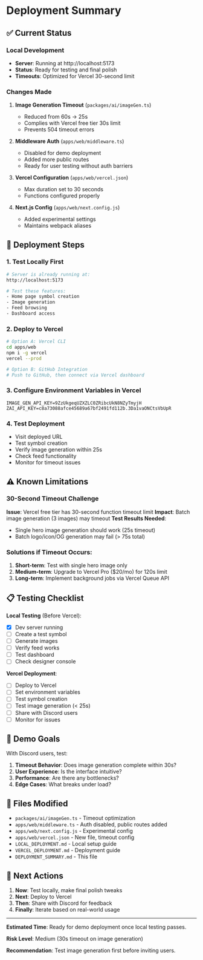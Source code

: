 # Deployment Summary

## ✅ Current Status

### Local Development
- **Server**: Running at http://localhost:5173
- **Status**: Ready for testing and final polish
- **Timeouts**: Optimized for Vercel 30-second limit

### Changes Made

1. **Image Generation Timeout** (`packages/ai/imageGen.ts`)
   - Reduced from 60s → 25s
   - Complies with Vercel free tier 30s limit
   - Prevents 504 timeout errors

2. **Middleware Auth** (`apps/web/middleware.ts`)
   - Disabled for demo deployment
   - Added more public routes
   - Ready for user testing without auth barriers

3. **Vercel Configuration** (`apps/web/vercel.json`)
   - Max duration set to 30 seconds
   - Functions configured properly

4. **Next.js Config** (`apps/web/next.config.js`)
   - Added experimental settings
   - Maintains webpack aliases

## 🚀 Deployment Steps

### 1. Test Locally First
```bash
# Server is already running at:
http://localhost:5173

# Test these features:
- Home page symbol creation
- Image generation
- Feed browsing
- Dashboard access
```

### 2. Deploy to Vercel
```bash
# Option A: Vercel CLI
cd apps/web
npm i -g vercel
vercel --prod

# Option B: GitHub Integration
# Push to GitHub, then connect via Vercel dashboard
```

### 3. Configure Environment Variables in Vercel
```
IMAGE_GEN_API_KEY=9ZzUkgeqUZXZLC0ZRibcUkN8NZyTmyjH
ZAI_API_KEY=c8a73088afce45689a67bf2491fd112b.3Da1vaONCtsVbUpR
```

### 4. Test Deployment
- Visit deployed URL
- Test symbol creation
- Verify image generation within 25s
- Check feed functionality
- Monitor for timeout issues

## ⚠️ Known Limitations

### 30-Second Timeout Challenge
**Issue**: Vercel free tier has 30-second function timeout limit
**Impact**: Batch image generation (3 images) may timeout
**Test Results Needed**: 
- Single hero image generation should work (25s timeout)
- Batch logo/icon/OG generation may fail (> 75s total)

### Solutions if Timeout Occurs:
1. **Short-term**: Test with single hero image only
2. **Medium-term**: Upgrade to Vercel Pro ($20/mo) for 120s limit
3. **Long-term**: Implement background jobs via Vercel Queue API

## 📋 Testing Checklist

**Local Testing** (Before Vercel):
- [x] Dev server running
- [ ] Create a test symbol
- [ ] Generate images
- [ ] Verify feed works
- [ ] Test dashboard
- [ ] Check designer console

**Vercel Deployment**:
- [ ] Deploy to Vercel
- [ ] Set environment variables
- [ ] Test symbol creation
- [ ] Test image generation (< 25s)
- [ ] Share with Discord users
- [ ] Monitor for issues

## 🎯 Demo Goals

With Discord users, test:
1. **Timeout Behavior**: Does image generation complete within 30s?
2. **User Experience**: Is the interface intuitive?
3. **Performance**: Are there any bottlenecks?
4. **Edge Cases**: What breaks under load?

## 📝 Files Modified

- `packages/ai/imageGen.ts` - Timeout optimization
- `apps/web/middleware.ts` - Auth disabled, public routes added
- `apps/web/next.config.js` - Experimental config
- `apps/web/vercel.json` - New file, timeout config
- `LOCAL_DEPLOYMENT.md` - Local setup guide
- `VERCEL_DEPLOYMENT.md` - Deployment guide
- `DEPLOYMENT_SUMMARY.md` - This file

## 🎉 Next Actions

1. **Now**: Test locally, make final polish tweaks
2. **Next**: Deploy to Vercel
3. **Then**: Share with Discord for feedback
4. **Finally**: Iterate based on real-world usage

---

**Estimated Time**: Ready for demo deployment once local testing passes.

**Risk Level**: Medium (30s timeout on image generation)

**Recommendation**: Test image generation first before inviting users.
